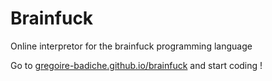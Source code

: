 # Brainfuck

Online interpretor for the brainfuck programming language

Go to [gregoire-badiche.github.io/brainfuck](https://gregoire-badiche.github.io/brainfuck) and start coding !
